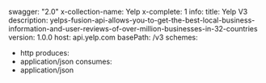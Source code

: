 swagger: "2.0"
x-collection-name: Yelp
x-complete: 1
info:
  title: Yelp V3
  description: yelps-fusion-api-allows-you-to-get-the-best-local-business-information-and-user-reviews-of-over-million-businesses-in-32-countries
  version: 1.0.0
host: api.yelp.com
basePath: /v3
schemes:
- http
produces:
- application/json
consumes:
- application/json
